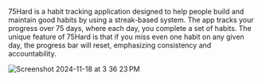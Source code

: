 75Hard is a habit tracking application designed to help people build and maintain good habits by using a streak-based system. The app tracks your progress over 75 days, where each day, you complete a set of habits. The unique feature of 75Hard is that if you miss even one habit on any given day, the progress bar will reset, emphasizing consistency and accountability. 


![Screenshot 2024-11-18 at 3 36 23 PM](https://github.com/user-attachments/assets/2145669c-b18c-4f82-8eec-a6754d8a5650)
